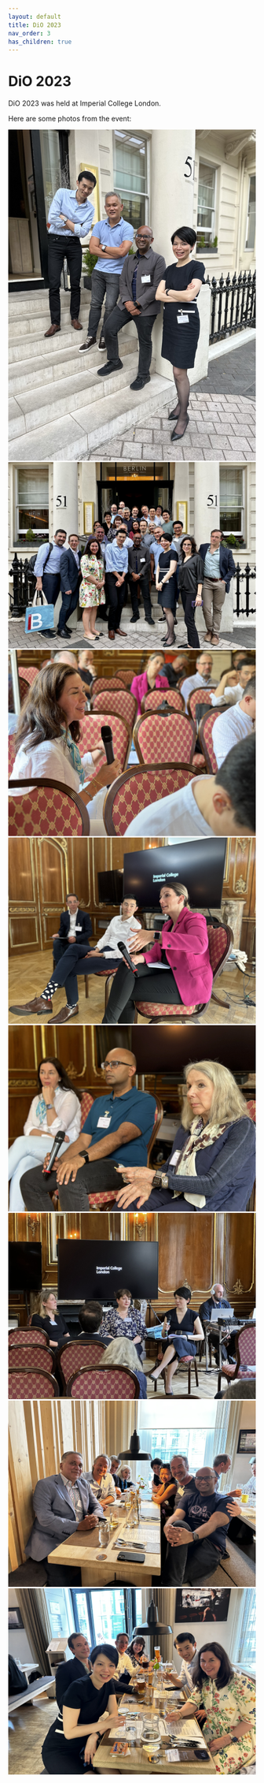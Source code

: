 ```yaml
---
layout: default
title: DiO 2023
nav_order: 3
has_children: true
---
```


# DiO 2023

DiO 2023 was held at Imperial College London.

Here are some photos from the event:

![DiO 2023](dio_2023_photos/dio_2023_1.jpg)
![DiO 2023](dio_2023_photos/dio_2023_2.jpg)
![DiO 2023](dio_2023_photos/dio_2023_3.jpg)
![DiO 2023](dio_2023_photos/dio_2023_4.jpg)
![DiO 2023](dio_2023_photos/dio_2023_5.jpg)
![DiO 2023](dio_2023_photos/dio_2023_6.jpg)
![DiO 2023](dio_2023_photos/dio_2023_7.jpg)
![DiO 2023](dio_2023_photos/dio_2023_8.jpg)